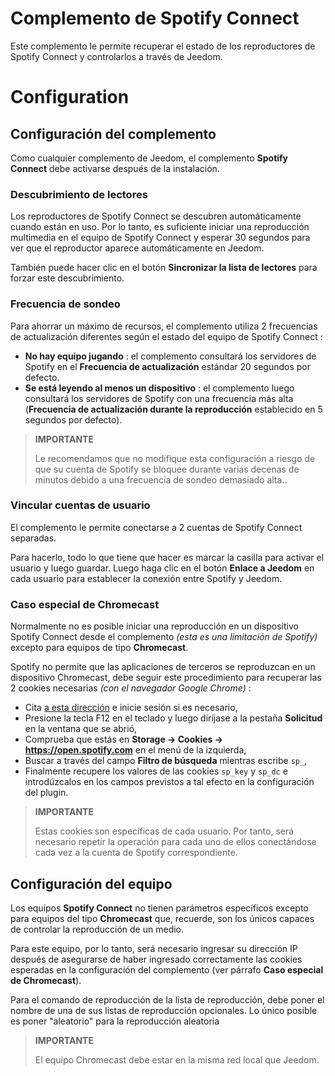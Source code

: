# Complemento de Spotify Connect

Este complemento le permite recuperar el estado de los reproductores de Spotify Connect y controlarlos a través de Jeedom.

# Configuration

## Configuración del complemento

Como cualquier complemento de Jeedom, el complemento **Spotify Connect** debe activarse después de la instalación.

### Descubrimiento de lectores

Los reproductores de Spotify Connect se descubren automáticamente cuando están en uso. Por lo tanto, es suficiente iniciar una reproducción multimedia en el equipo de Spotify Connect y esperar 30 segundos para ver que el reproductor aparece automáticamente en Jeedom.

También puede hacer clic en el botón **Sincronizar la lista de lectores** para forzar este descubrimiento.

### Frecuencia de sondeo

Para ahorrar un máximo de recursos, el complemento utiliza 2 frecuencias de actualización diferentes según el estado del equipo de Spotify Connect :

- **No hay equipo jugando** : el complemento consultará los servidores de Spotify en el **Frecuencia de actualización** estándar 20 segundos por defecto.
- **Se está leyendo al menos un dispositivo** : el complemento luego consultará los servidores de Spotify con una frecuencia más alta (**Frecuencia de actualización durante la reproducción** establecido en 5 segundos por defecto).

>**IMPORTANTE**
>
>Le recomendamos que no modifique esta configuración a riesgo de que su cuenta de Spotify se bloquee durante varias decenas de minutos debido a una frecuencia de sondeo demasiado alta..

### Vincular cuentas de usuario

El complemento le permite conectarse a 2 cuentas de Spotify Connect separadas.

Para hacerlo, todo lo que tiene que hacer es marcar la casilla para activar el usuario y luego guardar. Luego haga clic en el botón **Enlace a Jeedom** en cada usuario para establecer la conexión entre Spotify y Jeedom.

### Caso especial de Chromecast

Normalmente no es posible iniciar una reproducción en un dispositivo Spotify Connect desde el complemento *(esta es una limitación de Spotify)* excepto para equipos de tipo **Chromecast**.

Spotify no permite que las aplicaciones de terceros se reproduzcan en un dispositivo Chromecast, debe seguir este procedimiento para recuperar las 2 cookies necesarias *(con el navegador Google Chrome)* :

- Cita [a esta dirección](https://open.spotify.com/) e inicie sesión si es necesario,
- Presione la tecla F12 en el teclado y luego diríjase a la pestaña **Solicitud** en la ventana que se abrió,
- Comprueba que estás en **Storage → Cookies → https://open.spotify.com** en el menú de la izquierda,
- Buscar a través del campo **Filtro de búsqueda** mientras escribe ``sp_``,
- Finalmente recupere los valores de las cookies ``sp_key`` y ``sp_dc`` e introdúzcalos en los campos previstos a tal efecto en la configuración del plugin.

>**IMPORTANTE**
>
>Estas cookies son específicas de cada usuario. Por tanto, será necesario repetir la operación para cada uno de ellos conectándose cada vez a la cuenta de Spotify correspondiente.

## Configuración del equipo

Los equipos **Spotify Connect** no tienen parámetros específicos excepto para equipos del tipo **Chromecast** que, recuerde, son los únicos capaces de controlar la reproducción de un medio.

Para este equipo, por lo tanto, será necesario ingresar su dirección IP después de asegurarse de haber ingresado correctamente las cookies esperadas en la configuración del complemento (ver párrafo **Caso especial de Chromecast**).

Para el comando de reproducción de la lista de reproducción, debe poner el nombre de una de sus listas de reproducción opcionales. Lo único posible es poner "aleatorio" para la reproducción aleatoria

>**IMPORTANTE**
>
>El equipo Chromecast debe estar en la misma red local que Jeedom.
